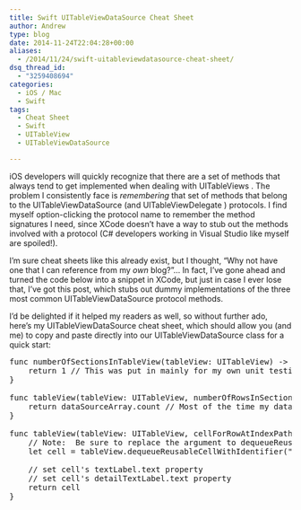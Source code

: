 ```yaml
---
title: Swift UITableViewDataSource Cheat Sheet
author: Andrew
type: blog
date: 2014-11-24T22:04:28+00:00
aliases:
  - /2014/11/24/swift-uitableviewdatasource-cheat-sheet/
dsq_thread_id:
  - "3259408694"
categories:
  - iOS / Mac
  - Swift
tags:
  - Cheat Sheet
  - Swift
  - UITableView
  - UITableViewDataSource

---
```

iOS developers will quickly recognize that there are a set of methods that always tend to get implemented when dealing with <span class="lang:swift decode:true  crayon-inline " >UITableViews</span> . The problem I consistently face is _remembering_ that set of methods that belong to the <span class="lang:swift decode:true  crayon-inline " >UITableViewDataSource</span> (and <span class="lang:swift decode:true  crayon-inline " >UITableViewDelegate</span> ) protocols. I find myself option-clicking the protocol name to remember the method signatures I need, since XCode doesn&#8217;t have a way to stub out the methods involved with a protocol (C# developers working in Visual Studio like myself are spoiled!).

I&#8217;m sure cheat sheets like this already exist, but I thought, &#8220;Why not have one that I can reference from my _own_ blog?&#8221;&#8230; In fact, I&#8217;ve gone ahead and turned the code below into a snippet in XCode, but just in case I ever lose that, I&#8217;ve got this post, which stubs out dummy implementations of the three most common <span class="lang:swift decode:true  crayon-inline " >UITableViewDataSource</span> protocol methods.

I&#8217;d be delighted if it helped my readers as well, so without further ado, here&#8217;s my <span class="lang:swift decode:true  crayon-inline " >UITableViewDataSource</span> cheat sheet, which should allow you (and me) to copy and paste directly into our <span class="lang:swift decode:true  crayon-inline " >UITableViewDataSource</span> class for a quick start:

<pre class="lang:swift decode:true " title="UITableViewDataSource Methods" >func numberOfSectionsInTableView(tableView: UITableView) -> Int {
    return 1 // This was put in mainly for my own unit testing
}

func tableView(tableView: UITableView, numberOfRowsInSection section: Int) -> Int {
    return dataSourceArray.count // Most of the time my data source is an array of something...  will replace with the actual name of the data source
}

func tableView(tableView: UITableView, cellForRowAtIndexPath indexPath: NSIndexPath) -> UITableViewCell {
    // Note:  Be sure to replace the argument to dequeueReusableCellWithIdentifier with the actual identifier string!
    let cell = tableView.dequeueReusableCellWithIdentifier("ReplaceWithCellIdentifier") as! UITableViewCell
    
    // set cell's textLabel.text property
    // set cell's detailTextLabel.text property
    return cell
}</pre>